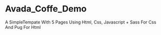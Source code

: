 # Avada_Coffe_Demo
A SimpleTempate With 5 Pages Using Html, Css, Javascript + Sass For Css And Pug For Html 
